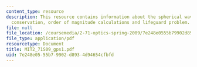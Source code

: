 ```yaml
---
content_type: resource
description: This resource contains information about the spherical waves and energy
  conservation, order of magnitude calculations and lifeguard problem.
file: null
file_location: /coursemedia/2-71-optics-spring-2009/7e248e0555b79902d8934d94654cfbfd_MIT2_71S09_gps1.pdf
file_type: application/pdf
resourcetype: Document
title: MIT2_71S09_gps1.pdf
uid: 7e248e05-55b7-9902-d893-4d94654cfbfd
---
```

